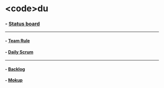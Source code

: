 # \<code\>du

### - [Status board][1]
-----
#### - [Team Rule][2]
#### - [Daily Scrum][3]
-----
#### - [Backlog][4]
#### - [Mokup][5]

[1]:https://github.com/junhobaik/codedu/projects/1
[2]:https://github.com/junhobaik/codedu/wiki
[3]:https://github.com/junhobaik/codedu/wiki/Daily-Scrum
[4]:https://docs.google.com/spreadsheets/d/1ekwGtxYJ143R9g2aYjP35UEnQhksOuDTefR1eeamFB4/edit?usp=sharing
[5]:https://docs.google.com/presentation/d/1qk_wO3yx6cSFEFea03sb468y3EAK5KQNlZxsczvgTiI/edit?usp=sharing

